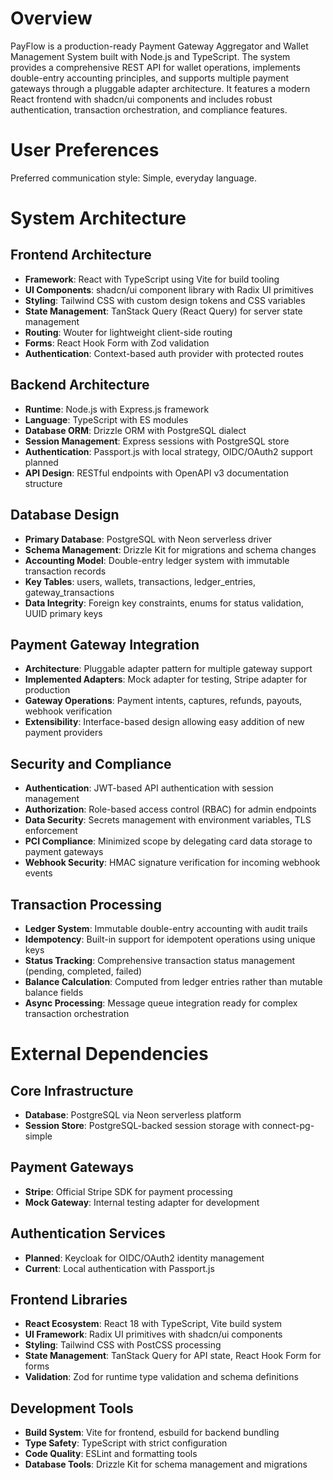 # Overview

PayFlow is a production-ready Payment Gateway Aggregator and Wallet Management System built with Node.js and TypeScript. The system provides a comprehensive REST API for wallet operations, implements double-entry accounting principles, and supports multiple payment gateways through a pluggable adapter architecture. It features a modern React frontend with shadcn/ui components and includes robust authentication, transaction orchestration, and compliance features.

# User Preferences

Preferred communication style: Simple, everyday language.

# System Architecture

## Frontend Architecture
- **Framework**: React with TypeScript using Vite for build tooling
- **UI Components**: shadcn/ui component library with Radix UI primitives
- **Styling**: Tailwind CSS with custom design tokens and CSS variables
- **State Management**: TanStack Query (React Query) for server state management
- **Routing**: Wouter for lightweight client-side routing
- **Forms**: React Hook Form with Zod validation
- **Authentication**: Context-based auth provider with protected routes

## Backend Architecture
- **Runtime**: Node.js with Express.js framework
- **Language**: TypeScript with ES modules
- **Database ORM**: Drizzle ORM with PostgreSQL dialect
- **Session Management**: Express sessions with PostgreSQL store
- **Authentication**: Passport.js with local strategy, OIDC/OAuth2 support planned
- **API Design**: RESTful endpoints with OpenAPI v3 documentation structure

## Database Design
- **Primary Database**: PostgreSQL with Neon serverless driver
- **Schema Management**: Drizzle Kit for migrations and schema changes
- **Accounting Model**: Double-entry ledger system with immutable transaction records
- **Key Tables**: users, wallets, transactions, ledger_entries, gateway_transactions
- **Data Integrity**: Foreign key constraints, enums for status validation, UUID primary keys

## Payment Gateway Integration
- **Architecture**: Pluggable adapter pattern for multiple gateway support
- **Implemented Adapters**: Mock adapter for testing, Stripe adapter for production
- **Gateway Operations**: Payment intents, captures, refunds, payouts, webhook verification
- **Extensibility**: Interface-based design allowing easy addition of new payment providers

## Security and Compliance
- **Authentication**: JWT-based API authentication with session management
- **Authorization**: Role-based access control (RBAC) for admin endpoints
- **Data Security**: Secrets management with environment variables, TLS enforcement
- **PCI Compliance**: Minimized scope by delegating card data storage to payment gateways
- **Webhook Security**: HMAC signature verification for incoming webhook events

## Transaction Processing
- **Ledger System**: Immutable double-entry accounting with audit trails
- **Idempotency**: Built-in support for idempotent operations using unique keys
- **Status Tracking**: Comprehensive transaction status management (pending, completed, failed)
- **Balance Calculation**: Computed from ledger entries rather than mutable balance fields
- **Async Processing**: Message queue integration ready for complex transaction orchestration

# External Dependencies

## Core Infrastructure
- **Database**: PostgreSQL via Neon serverless platform
- **Session Store**: PostgreSQL-backed session storage with connect-pg-simple

## Payment Gateways
- **Stripe**: Official Stripe SDK for payment processing
- **Mock Gateway**: Internal testing adapter for development

## Authentication Services
- **Planned**: Keycloak for OIDC/OAuth2 identity management
- **Current**: Local authentication with Passport.js

## Frontend Libraries
- **React Ecosystem**: React 18 with TypeScript, Vite build system
- **UI Framework**: Radix UI primitives with shadcn/ui components
- **Styling**: Tailwind CSS with PostCSS processing
- **State Management**: TanStack Query for API state, React Hook Form for forms
- **Validation**: Zod for runtime type validation and schema definitions

## Development Tools
- **Build System**: Vite for frontend, esbuild for backend bundling
- **Type Safety**: TypeScript with strict configuration
- **Code Quality**: ESLint and formatting tools
- **Database Tools**: Drizzle Kit for schema management and migrations